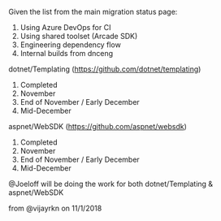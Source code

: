 Given the list from the main migration status page:
1.	Using Azure DevOps for CI
2.	Using shared toolset (Arcade SDK)
3.	Engineering dependency flow
4.	Internal builds from dnceng

dotnet/Templating (https://github.com/dotnet/templating)
1.	Completed
2.	November
3.	End of November / Early December
4.	Mid-December

aspnet/WebSDK (https://github.com/aspnet/websdk)
1.	Completed
2.	November
3.	End of November / Early December
4.	Mid-December

@Joeloff will be doing the work for both dotnet/Templating & aspnet/WebSDK

from @vijayrkn on 11/1/2018